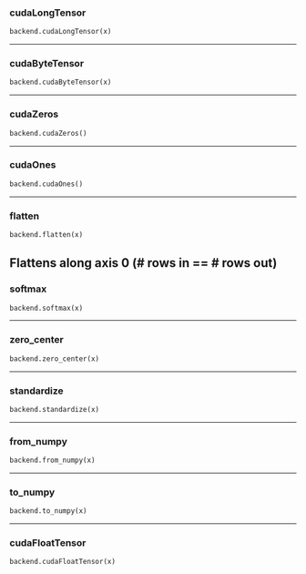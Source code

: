 ### cudaLongTensor


```python
backend.cudaLongTensor(x)
```

----

### cudaByteTensor


```python
backend.cudaByteTensor(x)
```

----

### cudaZeros


```python
backend.cudaZeros()
```

----

### cudaOnes


```python
backend.cudaOnes()
```

----

### flatten


```python
backend.flatten(x)
```


Flattens along axis 0 (# rows in == # rows out)
----

### softmax


```python
backend.softmax(x)
```

----

### zero_center


```python
backend.zero_center(x)
```

----

### standardize


```python
backend.standardize(x)
```

----

### from_numpy


```python
backend.from_numpy(x)
```

----

### to_numpy


```python
backend.to_numpy(x)
```

----

### cudaFloatTensor


```python
backend.cudaFloatTensor(x)
```
